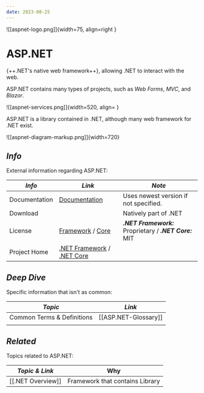 ```yaml
---
date: 2023-08-25
---
```


![[aspnet-logo.png]]{width=75, align=right }

# ASP.NET

{++.NET's native web framework++}, allowing .NET to interact with the web.

ASP.NET contains many types of projects, such as *Web Forms*, *MVC*, and *Blazor*.

![[aspnet-services.png]]{width=520, align= }

ASP.NET is a library contained in .NET, although many web framework for .NET exist.

![[aspnet-diagram-markup.png]]{width=720}



<!----------------------------------------------------------------------------->

## ***Info***
External information regarding ASP.NET:

| *Info*        | *Link*                                        | *Note*                                                      |
| ------------- | --------------------------------------------- | ----------------------------------------------------------- |
| Documentation | [Documentation][Doc]                          | Uses newest version if not specified.                       |
| Download      |                                               | Natively part of .NET                                       |
| License       | [Framework][Lic] / [Core][LicAlt]             | ***.NET Framework:*** Proprietary / ***.NET Core:*** MIT |
| Project Home  | [.NET Framework][Proj] / [.NET Core][ProjAlt] |                                                             |

[Doc]:      https://learn.microsoft.com/en-us/aspnet/core/
[Lic]:      https://www.microsoft.com/web/webpi/eula/aspnet_and_web_tools_2012_2_rtw_eula_enu.htm
[LicAlt]:   https://github.com/dotnet/aspnetcore/blob/main/LICENSE.txt
[Proj]:     https://github.com/microsoft/referencesource
[ProjAlt]:  https://github.com/dotnet/aspnetcore

<!---------------------------------------------------------------------------

<!-- ## ***Nice to Know***
Information that will greatly help in understanding all things ASP.NET:

| *Topic*                         | *Link*                                     |
| ------------------------------- | ------------------------------------------ |
| General Networking              | [[Networking]]                             |
| Windows Event Viewer            | [[Windows-Event-Viewer]]                   |
|                                 |                                            | -->

<!----------------------------------------------------------------------------->

<!-- ## ***Getting Started***
Common day-to-day tasks, problems, and procedures:

| *Topic*                         | *Link*                                     |
| ------------------------------- | ------------------------------------------ |
| Network Profiles                | [[ASP.NET-User-Config]]              |
| netstat                         | [[ASP.NET-netstat]]                  |
|                                 |                                            | -->

<!----------------------------------------------------------------------------->

## ***Deep Dive***
Specific information that isn't as common:

| *Topic*                         | *Link*                                     |
| ------------------------------- | ------------------------------------------ |
| Common Terms & Definitions      | [[ASP.NET-Glossary]]                 |
|                                 |                                            |

<!----------------------------------------------------------------------------->

<!-- ## ***Common Questions***
Questions you may have:

| *Question*                           | *Answer*                              |
| ------------------------------------ | ------------------------------------- |
|                                      | [Answer](#inline-answer-1)            |
|                                      |                                       | -->

<!-- ## **Inline Answer 1** -->

<!----------------------------------------------------------------------------->

## ***Related***
Topics related to ASP.NET:

| *Topic & Link*      | Why                             |
| ------------------- | ------------------------------- |
| [[.NET Overview]]   | Framework that contains Library |

<!----------------------------------------------------------------------------->
